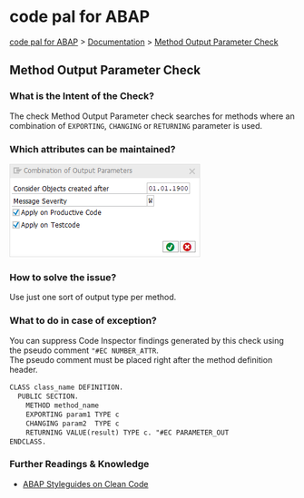 # code pal for ABAP

[code pal for ABAP](../../README.md) > [Documentation](../check_documentation.md) > [Method Output Parameter Check](method-output-parameter.md)

## Method Output Parameter Check

### What is the Intent of the Check?

The check Method Output Parameter check searches for methods where an combination of `EXPORTING`, `CHANGING` or `RETURNING` parameter is used.

### Which attributes can be maintained?

![Attributes](./imgs/combination_output_parameters.png)

### How to solve the issue?

Use just one sort of output type per method.

### What to do in case of exception?

You can suppress Code Inspector findings generated by this check using the pseudo comment `"#EC NUMBER_ATTR`.  
The pseudo comment must be placed right after the method definition header.

```abap
CLASS class_name DEFINITION.
  PUBLIC SECTION.
    METHOD method_name
    EXPORTING param1 TYPE c
    CHANGING param2  TYPE c
    RETURNING VALUE(result) TYPE c. "#EC PARAMETER_OUT
ENDCLASS.
```

### Further Readings & Knowledge

* [ABAP Styleguides on Clean Code](https://github.com/SAP/styleguides/blob/master/clean-abap/CleanABAP.md#return-export-or-change-exactly-one-parameter)
